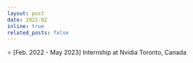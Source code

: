 ```yaml
---
layout: post
date: 2022-02
inline: true
related_posts: false
---
```


:star: [Feb. 2022 - May 2023] Internship at Nvidia Toronto, Canada
